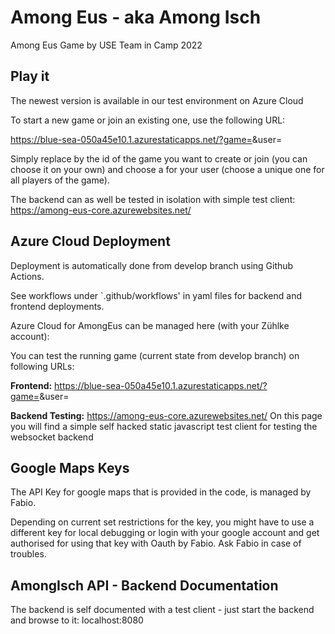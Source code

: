 # Among Eus - aka Among Isch

Among Eus Game by USE Team in Camp 2022

## Play it

The newest version is available in our test environment on Azure Cloud

To start a new game or join an existing one, use the following URL:

https://blue-sea-050a45e10.1.azurestaticapps.net/?game=<gameID>&user=<username>

Simply replace <gameID> by the id of the game you want to create or join (you can choose it on your own)
and choose a <username> for your user (choose a unique one for all players of the game).

The backend can as well be tested in isolation with simple test client:
https://among-eus-core.azurewebsites.net/

## Azure Cloud Deployment

Deployment is automatically done from develop branch using Github Actions.

See workflows under `.github/workflows' in yaml files for backend and frontend deployments.

Azure Cloud for AmongEus can be managed here (with your Zühlke account):

You can test the running game (current state from develop branch) on following URLs:

**Frontend:**
https://blue-sea-050a45e10.1.azurestaticapps.net/?game=<gameID>&user=<username>

**Backend Testing:**
https://among-eus-core.azurewebsites.net/
On this page you will find a simple self hacked static javascript test client for testing the websocket backend

## Google Maps Keys

The API Key for google maps that is provided in the code, is managed by Fabio. 

Depending on current set restrictions for the key, you might have to use a different key for local debugging or login 
with your google account and get authorised for using that key with Oauth by Fabio. Ask Fabio in case of troubles.

## AmongIsch API - Backend Documentation

The backend is self documented with a test client - just start the backend and browse to it:
localhost:8080